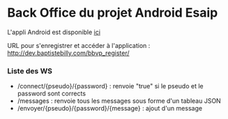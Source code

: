 # Back Office du projet Android Esaip
L'appli Android est disponible <a href="https://github.com/bbilly/Projet-Android-ESAIP">ici</a>

URL pour s'enregistrer et accéder à l'application : <a href="http://dev.baptistebilly.com/bbvp_register/">http://dev.baptistebilly.com/bbvp_register/</a>


<h3>Liste des WS</h3>
<ul>
  <li>
  /connect/{pseudo}/{password} : renvoie "true" si le pseudo et le password sont corrects
  </li>
  <li>
  /messages : renvoie tous les messages sous forme d'un tableau JSON
  </li>
  <li>
  /envoyer/{pseudo}/{password}/{message} : ajout d'un message
  </li>
</ul>
